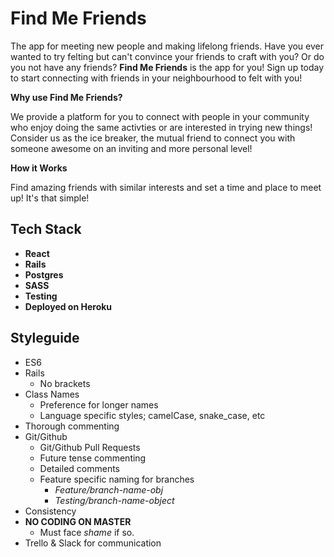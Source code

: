 # Find Me Friends 
The app for meeting new people and making lifelong friends. Have you ever wanted to try felting but can't convince your friends to craft with you? Or do you not have any friends? **Find Me Friends** is the app for you! Sign up today to start connecting with friends in your neighbourhood to felt with you!

**Why use Find Me Friends?**

We provide a platform for you to connect with people in your community who enjoy doing the same activties or are interested in trying new things! Consider us as the ice breaker, the mutual friend to connect you with someone awesome on an inviting and more personal level!

**How it Works**

Find amazing friends with similar interests and set a time and place to meet up! It's that simple!

## Tech Stack
* **React** 
* **Rails**
* **Postgres**
* **SASS**
* **Testing**
* **Deployed on Heroku**

## Styleguide
* ES6
* Rails 
	- No brackets
* Class Names
	- Preference for longer names
	- Language specific styles; camelCase, snake_case, etc
* Thorough commenting
* Git/Github
	- Git/Github Pull Requests
	- Future tense commenting
	- Detailed comments
	- Feature specific naming for branches
		- *Feature/branch-name-obj*
		- *Testing/branch-name-object*
* Consistency
* **NO CODING ON MASTER**
	- Must face *shame* if so.
* Trello & Slack for communication
